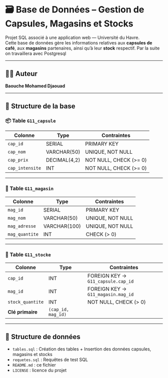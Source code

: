 # 🗃️ Base de Données – Gestion de Capsules, Magasins et Stocks

Projet SQL associé à une application web — Université du Havre.  
Cette base de données gère les informations relatives aux **capsules de café**, aux **magasins** partenaires, ainsi qu’à leur **stock** respectif.
Par la suite on travaillera avec Postgresql

---

## 👨‍💻 Auteur

**Baouche Mohamed Djaouad**  

---

## 🧱 Structure de la base

### 📦 Table `G11_capsule`
| Colonne         | Type         | Contraintes                              |
|-----------------|--------------|------------------------------------------|
| `cap_id`        | SERIAL       | PRIMARY KEY                              |
| `cap_nom`       | VARCHAR(50)  | UNIQUE, NOT NULL                         |
| `cap_prix`      | DECIMAL(4,2) | NOT NULL, CHECK (>= 0)                   |
| `cap_intensite` | INT          | NOT NULL, CHECK (>= 0)                   |

---

### 🏬 Table `G11_magasin`
| Colonne         | Type          | Contraintes                              |
|-----------------|---------------|------------------------------------------|
| `mag_id`        | SERIAL        | PRIMARY KEY                              |
| `mag_nom`       | VARCHAR(50)   | UNIQUE, NOT NULL                         |
| `mag_adresse`   | VARCHAR(100)  | UNIQUE, NOT NULL                         |
| `mag_quantite`  | INT           | CHECK (> 0)                              |

---

### 🔗 Table `G11_stocke`
| Colonne           | Type | Contraintes                          |
|-------------------|------|--------------------------------------|
| `cap_id`          | INT  | FOREIGN KEY → `G11_capsule.cap_id`  |
| `mag_id`          | INT  | FOREIGN KEY → `G11_magasin.mag_id`  |
| `stock_quantite`  | INT  | NOT NULL, CHECK (> 0)                |
| **Clé primaire**  | `(cap_id, mag_id)`                         |

---

## 🧠 Structure de données
- `tables.sql` : Création des tables + Insertion des données capsules, magasins et stocks
- `requetes.sql` : Requêtes de test SQL
- `README.md` : ce fichier
- `LICENSE` : licence du projet


